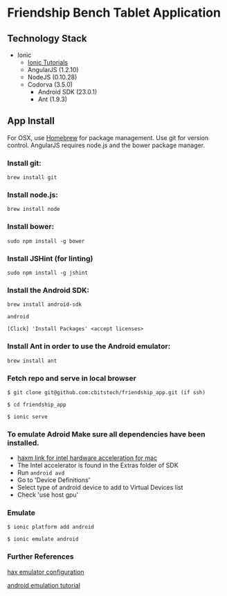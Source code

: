 Friendship Bench Tablet Application
==========================

## Technology Stack
- Ionic
  - [Ionic Tutorials](http://ionicframework.com/tutorials/)
  - AngularJS (1.2.10)
  - NodeJS (0.10.28)
  - Codorva (3.5.0)
    - Android SDK (23.0.1)
    - Ant (1.9.3)
  
## App Install
For OSX, use [Homebrew](http://brew.sh/) for package management. Use git for version control.
AngularJS requires node.js and the bower package manager.
### Install git:
`brew install git`
### Install node.js:
`brew install node`
### Install bower:
`sudo npm install -g bower`
### Install JSHint (for linting)
`sudo npm install -g jshint`
### Install the Android SDK:
`brew install android-sdk`

`android`

`[Click] 'Install Packages' <accept licenses>`

### Install Ant in order to use the Android emulator:
`brew install ant`
### Fetch repo and serve in local browser
`$ git clone git@github.com:cbitstech/friendship_app.git (if ssh)`

`$ cd friendship_app`

`$ ionic serve`
### To emulate Adroid Make sure all dependencies have been installed.

- [haxm link for intel hardware acceleration for mac](https://confluence.nubic.northwestern.edu/download/attachments/1802317/haxm-macosx_r04.zip?version=1&modificationDate=1404249630272&api=v2)
- The Intel accelerator is found in the Extras folder of SDK
- Run `android avd`
- Go to 'Device Definitions'
- Select type of android device to add to Virtual Devices list
- Check 'use host gpu'

### Emulate
`$ ionic platform add android`

`$ ionic emulate android`

### Further References
[hax emulator configuration](http://www.javaexperience.com/hax-is-not-working-and-emulator-runs-in-emulation-mode/#ixzz2p3inMj34)

[android emulation tutorial](http://panopticdev.com/blog2014/phonegap-mac-osx-setup-configuration-android-ios#createanandroiddevice)
